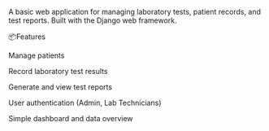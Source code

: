 A basic web application for managing laboratory tests, patient records, and test reports. Built with the Django web framework.

📦Features

Manage patients

Record laboratory test results

Generate and view test reports

User authentication (Admin, Lab Technicians)

Simple dashboard and data overview

